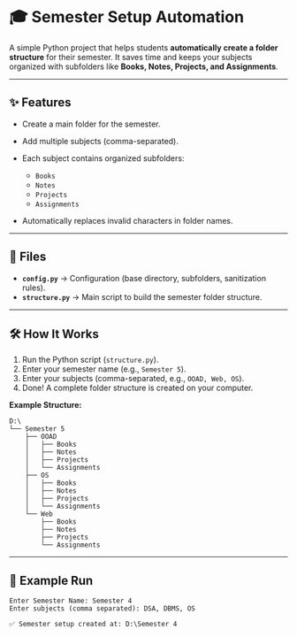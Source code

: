 # 🎓 Semester Setup Automation

A simple Python project that helps students **automatically create a folder structure** for their semester.
It saves time and keeps your subjects organized with subfolders like **Books, Notes, Projects, and Assignments**.

---

## ✨ Features

* Create a main folder for the semester.
* Add multiple subjects (comma-separated).
* Each subject contains organized subfolders:

  * `Books`
  * `Notes`
  * `Projects`
  * `Assignments`
* Automatically replaces invalid characters in folder names.

---

## 📂 Files

* **`config.py`** → Configuration (base directory, subfolders, sanitization rules).
* **`structure.py`** → Main script to build the semester folder structure.

---

## 🛠️ How It Works

1. Run the Python script (`structure.py`).
2. Enter your semester name (e.g., `Semester 5`).
3. Enter your subjects (comma-separated, e.g., `OOAD, Web, OS`).
4. Done! A complete folder structure is created on your computer.

**Example Structure:**

```
D:\
└── Semester 5
    ├── OOAD
    │   ├── Books
    │   ├── Notes
    │   ├── Projects
    │   └── Assignments
    ├── OS
    │   ├── Books
    │   ├── Notes
    │   ├── Projects
    │   └── Assignments
    └── Web
        ├── Books
        ├── Notes
        ├── Projects
        └── Assignments
```

---

## 📌 Example Run

```
Enter Semester Name: Semester 4
Enter subjects (comma separated): DSA, DBMS, OS

✅ Semester setup created at: D:\Semester 4
```

